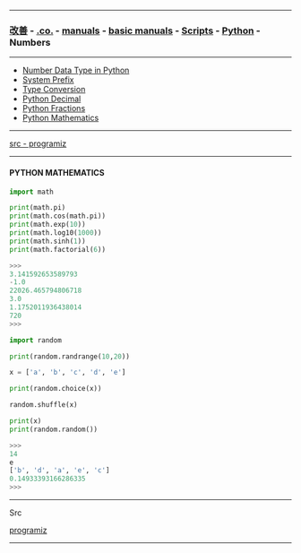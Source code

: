 
---

### [改善](https://github.com/ttltrk/0C/blob/master/README.MD) - [.co.](https://github.com/ttltrk/PRG/blob/master/CODING.MD) - [manuals](https://github.com/ttltrk/PRG/blob/master/MAN.MD) - [basic manuals](https://github.com/ttltrk/PRG/blob/master/MANUALS.MD) - [Scripts](https://github.com/ttltrk/PRG/blob/master/PY/DOC/SC/SC.MD) - [Python](https://github.com/ttltrk/PRG/blob/master/PY/DOC/OPYM/OPYM.MD) - Numbers

---

* <a href="https://github.com/ttltrk/PRG/blob/master/PY/DOC/OPYM/01_OBJ_DS/NUMBERS/01/NDT.MD">Number Data Type in Python</a>
* <a href="https://github.com/ttltrk/PRG/blob/master/PY/DOC/OPYM/01_OBJ_DS/NUMBERS/02/SYS_PRE.MD">System Prefix</a>
* <a href="https://github.com/ttltrk/PRG/blob/master/PY/DOC/OPYM/01_OBJ_DS/NUMBERS/03/TYP_CON.MD">Type Conversion</a>
* <a href="https://github.com/ttltrk/PRG/blob/master/PY/DOC/OPYM/01_OBJ_DS/NUMBERS/04/PYT_DEC.MD">Python Decimal</a>
* <a href="https://github.com/ttltrk/PRG/blob/master/PY/DOC/OPYM/01_OBJ_DS/NUMBERS/05/PYT_FRA.MD">Python Fractions</a>
* <a href="#6">Python Mathematics</a>

---

[src - programiz](https://www.programiz.com/python-programming/variables-datatypes)

---

<h4 id="6">PYTHON MATHEMATICS</h4>

```python
import math

print(math.pi)
print(math.cos(math.pi))
print(math.exp(10))
print(math.log10(1000))
print(math.sinh(1))
print(math.factorial(6))

>>>
3.141592653589793
-1.0
22026.465794806718
3.0
1.1752011936438014
720
>>>
```

```python
import random

print(random.randrange(10,20))

x = ['a', 'b', 'c', 'd', 'e']

print(random.choice(x))

random.shuffle(x)

print(x)
print(random.random())

>>>
14
e
['b', 'd', 'a', 'e', 'c']
0.14933393166286335
>>>
```

---

Src

[programiz](https://www.programiz.com/python-programming/variables-datatypes)

---
